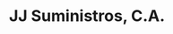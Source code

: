 ---
title: "JJ Suministros, C.A."
url: /ciudad-guayana-puerto-ordaz/jj-suministros-c-a-calle-ventuari/
shop: Großhandel
---